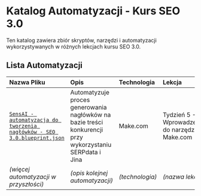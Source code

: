 # Katalog Automatyzacji - Kurs SEO 3.0

Ten katalog zawiera zbiór skryptów, narzędzi i automatyzacji wykorzystywanych w różnych lekcjach kursu SEO 3.0.

## Lista Automatyzacji

| Nazwa Pliku | Opis | Technologia | Lekcja |
| :-------------------------------- | :------------------------------------------------------------------------------------------------------------------------------- | :----------- | :--------------------------------------------- |
| [`SensAI - automatyzacja do tworzenia nagłówków - SEO 3.0.blueprint.json`](SensAI%20-%20automatyzacja%20do%20tworzenia%20nagłówków%20-%20SEO%203.0.blueprint.json) | Automatyzuje proces generowania nagłówków na bazie treści konkurencji przy wykorzystaniu SERPdata i Jina | Make.com | Tydzień 5 - Wprowadzenie do narzędzia Make.com |
| *(więcej automatyzacji w przyszłości)* | *(opis kolejnej automatyzacji)* | *(technologia)* | *(nazwa lekcji)* |

